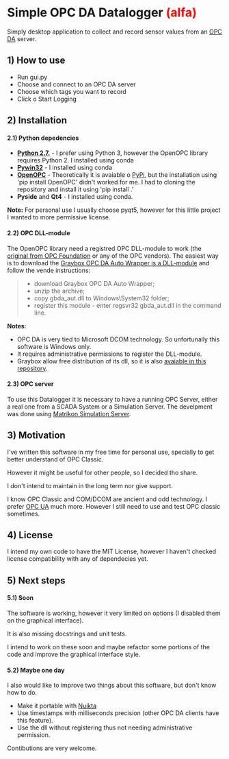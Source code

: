 # Simple OPC DA Datalogger <span style="color:red">(alfa)</span>
Simply desktop application to collect and record sensor values from an [OPC DA](https://en.wikipedia.org/wiki/OPC_Data_Access) server.

## 1) How to use
- Run gui.py
- Choose and connect to an OPC DA server
- Choose which tags you want to record
- Click o Start Logging

## 2) Installation
#### 2.1) Python depedencies
- **[Python 2.7.](https://github.com/python/cpython/tree/2.7)** - I prefer using Python 3, however the OpenOPC library requires Python 2. I installed using conda
- **[Pywin32](https://github.com/mhammond/pywin32)** - I installed using conda
- **[OpenOPC](http://openopc.sourceforge.net/)** - Theoretically it is avaiable o [PyPi](https://pypi.org/project/OpenOPC/), but the installation using 'pip install OpenOPC' didn't worked for me. I had to cloning the repository and install it using 'pip install .'
- **Pyside** and **Qt4** - I installed using conda.

**Note:** For personal use I usually choose pyqt5, however for this little project I wanted to more permissive license.

#### 2.2) OPC DLL-module
The OpenOPC library need a registred OPC DLL-module to work (the [original from OPC Foundation](https://opcfoundation.org/developer-tools/samples-and-tools-classic) or any of the OPC vendors).
The easiest way is to download the [Graybox OPC DA Auto Wrapper is a DLL-module](http://gray-box.net/daawrapper.php) and follow the vende instructions:
> - download Graybox OPC DA Auto Wrapper;
> - unzip the archive;
> - copy gbda_aut.dll to Windows\System32 folder;
> - register this module - enter regsvr32 gbda_aut.dll in the command line.

**Notes**:
- OPC DA is very tied to Microsoft DCOM technology. So unfortunally this software is Windows only.
- It requires administrative permissions to register the DLL-module.
- Graybox allow free distribution of its dll, so it is also [avaiable in this repository](https://github.com/brunomsantiago/py_opcda_datalogger/blob/master/graybox_dll/graybox_opc_automation_wrapper.zip).

#### 2.3) OPC server
To use this Datalogger it is necessary to have a running OPC Server, either a real one from a SCADA System or a Simulation Server.
The develpment was done using [Matrikon Simulation Server](https://www.matrikonopc.com/products/opc-drivers/opc-simulation-server.aspx).

## 3) Motivation
I've written this software in my free time for personal use, specially to get better understand of OPC Classic.

However it might be useful for other people, so I decided tho share.

I don't intend to maintain in the long term nor give support.

I know OPC Classic and COM/DCOM are ancient and odd technology. I prefer [OPC UA](https://en.wikipedia.org/wiki/OPC_Unified_Architecture) much more. However I still need to use and test OPC classic sometimes.

## 4) License
I intend my own code to have the MIT License, however I haven't checked license compatibility with any of dependecies yet.

## 5) Next steps
#### 5.1) Soon
The software is working, however it very limited on options (I disabled them on the graphical interface).

It is also missing docstrings and unit tests.

I intend to work on these soon and maybe refactor some portions of the code and improve the graphical interface style.

#### 5.2) Maybe one day

I also would like to improve two things about this software, but don't know how to do.
- Make it portable with [Nuikta](http://nuitka.net/)
- Use timestamps with milliseconds precision (other OPC DA clients have this feature).
- Use the dll without registering thus not needing administrative permission.

Contibutions are very welcome.
